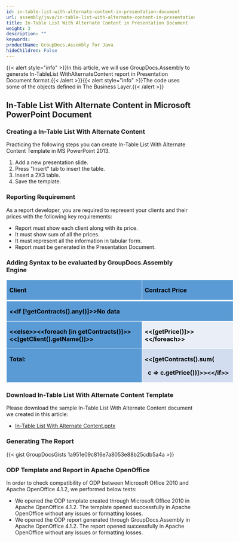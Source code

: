 ```yaml
---
id: in-table-list-with-alternate-content-in-presentation-document
url: assembly/java/in-table-list-with-alternate-content-in-presentation-document
title: In-Table List With Alternate Content in Presentation Document
weight: 3
description: ""
keywords: 
productName: GroupDocs.Assembly for Java
hideChildren: False
---
```

{{< alert style="info" >}}In this article, we will use GroupDocs.Assembly to generate In-TableList WithAlternateContent report in Presentation Document format.{{< /alert >}}{{< alert style="info" >}}The code uses some of the objects defined in The Business Layer.{{< /alert >}}

## In-Table List With Alternate Content in Microsoft PowerPoint Document

### Creating a In-Table List With Alternate Content

Practicing the following steps you can create In-Table List With Alternate Content Template in MS PowerPoint 2013.

1.  Add a new presentation slide.
2.  Press "Insert" tab to insert the table.
3.  Insert a 2X3 table.
4.  Save the template.

### Reporting Requirement

As a report developer, you are required to represent your clients and their prices with the following key requirements:

*   Report must show each client along with its price.
*   It must show sum of all the prices.
*   It must represent all the information in tabular form.
*   Report must be generated in the Presentation Document.

### Adding Syntax to be evaluated by GroupDocs.Assembly Engine

<table class="MsoNormalTable" border="0" cellspacing="0" cellpadding="0" width="608" style="width: 456pt; border-collapse: collapse;"><tbody><tr><td width="371" valign="top" style="width: 278pt; border-top-color: white; border-top-style: solid; border-top-width: 1pt; border-right-color: white; border-right-style: solid; border-right-width: 1pt; border-bottom-color: white; border-bottom-style: solid; border-bottom-width: 3pt; border-left-color: white; border-left-style: solid; border-left-width: 1pt; background-color: rgb(91, 155, 213); background-image: initial; padding-top: 0.75pt; padding-right: 5.4pt; padding-bottom: 0in; padding-left: 5.4pt;"><p class="MsoNormal"><b><span style="color: black;">Client</span></b></p></td><td width="237" valign="top" style="width: 178pt; border-top-color: white; border-top-style: solid; border-top-width: 1pt; border-left-color: initial; border-left-style: none; border-left-width: initial; border-bottom-color: white; border-bottom-style: solid; border-bottom-width: 3pt; border-right-color: white; border-right-style: solid; border-right-width: 1pt; background-color: rgb(91, 155, 213); background-image: initial; padding-top: 0.75pt; padding-right: 5.4pt; padding-bottom: 0in; padding-left: 5.4pt;"><p class="MsoNormal"><b><span style="color: black;">Contract Price</span></b></p></td></tr><tr><td width="608" colspan="2" valign="top" style="width: 456pt; border-top-color: initial; border-top-style: none; border-top-width: initial; border-right-color: white; border-right-style: solid; border-right-width: 1pt; border-bottom-color: white; border-bottom-style: solid; border-bottom-width: 1pt; border-left-color: white; border-left-style: solid; border-left-width: 1pt; background-color: rgb(91, 155, 213); background-image: initial; padding-top: 0.75pt; padding-right: 5.4pt; padding-bottom: 0in; padding-left: 5.4pt;"><p class="MsoNormal"><b><span style="color: black;">&lt;&lt;if [!getContracts().any()]&gt;&gt;No data</span></b></p></td></tr><tr><td width="371" valign="top" style="width: 278pt; border-top-color: initial; border-top-style: none; border-top-width: initial; border-right-color: white; border-right-style: solid; border-right-width: 1pt; border-bottom-color: white; border-bottom-style: solid; border-bottom-width: 1pt; border-left-color: white; border-left-style: solid; border-left-width: 1pt; background-color: rgb(91, 155, 213); background-image: initial; padding-top: 0.75pt; padding-right: 5.4pt; padding-bottom: 0in; padding-left: 5.4pt;"><p class="MsoNormal"><b><span style="color: black;">&lt;&lt;else&gt;&gt;&lt;&lt;foreach [in getContracts()]&gt;&gt;&lt;&lt;[getClient().getName()]&gt;&gt;</span></b></p></td><td width="237" valign="top" style="width: 178pt; border-top-color: initial; border-top-style: none; border-top-width: initial; border-left-color: initial; border-left-style: none; border-left-width: initial; border-bottom-color: white; border-bottom-style: solid; border-bottom-width: 1pt; border-right-color: white; border-right-style: solid; border-right-width: 1pt; background-color: rgb(234, 239, 247); background-image: initial; padding-top: 0.75pt; padding-right: 5.4pt; padding-bottom: 0in; padding-left: 5.4pt;"><p class="MsoNormal"><b><span style="color: black;">&lt;&lt;[getPrice()]&gt;&gt;&lt;&lt;/foreach&gt;&gt;</span></b></p></td></tr><tr><td width="371" valign="top" style="width: 278pt; border-top-color: initial; border-top-style: none; border-top-width: initial; border-right-color: white; border-right-style: solid; border-right-width: 1pt; border-bottom-color: white; border-bottom-style: solid; border-bottom-width: 1pt; border-left-color: white; border-left-style: solid; border-left-width: 1pt; background-color: rgb(91, 155, 213); background-image: initial; padding-top: 0.75pt; padding-right: 5.4pt; padding-bottom: 0in; padding-left: 5.4pt;"><p class="MsoNormal"><b><span style="color: black;">Total:</span></b></p></td><td width="237" valign="top" style="width: 178pt; border-top-color: initial; border-top-style: none; border-top-width: initial; border-left-color: initial; border-left-style: none; border-left-width: initial; border-bottom-color: white; border-bottom-style: solid; border-bottom-width: 1pt; border-right-color: white; border-right-style: solid; border-right-width: 1pt; background-color: rgb(210, 222, 239); background-image: initial; padding-top: 0.75pt; padding-right: 5.4pt; padding-bottom: 0in; padding-left: 5.4pt;"><p class="MsoNormal"><b><span style="color: black;">&lt;&lt;[getContracts().sum(</span></b></p><p class="MsoNormal"><b><span style="color: black;">&nbsp; c =&gt; c.getPrice())]&gt;&gt;&lt;&lt;/if&gt;&gt;</span></b></p></td></tr></tbody></table>

### Download In-Table List With Alternate Content Template

Please download the sample In-Table List With Alternate Content document we created in this article:

*   [In-Table List With Alternate Content.pptx](https://github.com/groupdocs-assembly/GroupDocs.Assembly-for-Java/blob/master/Examples/GroupDocs.Assembly.Examples.Java/Data/Storage/Presentation%20Templates/In-Table%20List%20with%20Alternate%20Content.pptx?raw=true)

### Generating The Report

{{< gist GroupDocsGists 1a951e09c816e7a8053e88b25cdb5a4a >}}



### ODP Template and Report in Apache OpenOffice

In order to check compatibility of ODP between Microsoft Office 2010 and Apache OpenOffice 4.1.2, we performed below tests:

*   We opened the ODP template created through Microsoft Office 2010 in Apache OpenOffice 4.1.2. The template opened successfully in Apache OpenOffice without any issues or formatting losses.
*   We opened the ODP report generated through GroupDocs.Assembly in Apache OpenOffice 4.1.2. The report opened successfully in Apache OpenOffice without any issues or formatting losses.
